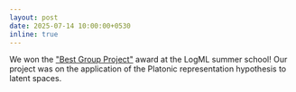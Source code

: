 ```yaml
---
layout: post
date: 2025-07-14 10:00:00+0530
inline: true
---
```


We won the ["Best Group Project"](https://www.linkedin.com/posts/viktor-stenby_logml-2025-ugcPost-7352997013573033984-irK7?utm_source=share&utm_medium=member_desktop&rcm=ACoAAAnETUEB9VNj9Ev_aGCcMaaxsdzTel7G9Fc) award at the LogML summer school! Our project was on the application of the Platonic representation hypothesis to latent spaces.
